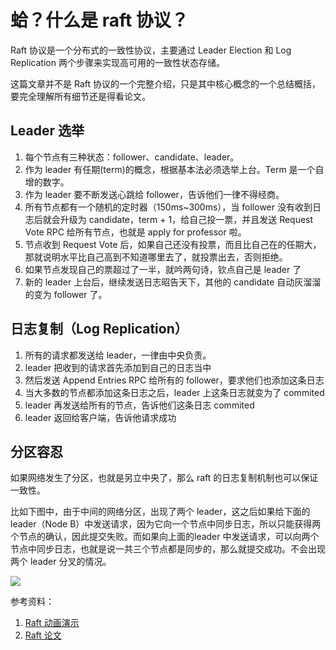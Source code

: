 # 蛤？什么是 raft 协议？


<!--
ID: 8104e1d9-e8dd-4978-b2dc-82898627d420
Status: publish
Date: 2018-07-31T18:59:00
Modified: 2020-05-16T11:22:22
wp_id: 562
-->


Raft 协议是一个分布式的一致性协议，主要通过 Leader Election 和 Log Replication 两个步骤来实现高可用的一致性状态存储。

这篇文章并不是 Raft 协议的一个完整介绍，只是其中核心概念的一个总结概括，要完全理解所有细节还是得看论文。

## Leader 选举

1. 每个节点有三种状态：follower、candidate、leader。
2. 作为 leader 有任期(term)的概念，根据基本法必须选举上台。Term 是一个自增的数字。
3. 作为 leader 要不断发送心跳给 follower，告诉他们一律不得经商。
4. 所有节点都有一个随机的定时器（150ms~300ms），当 follower 没有收到日志后就会升级为 candidate，term + 1，给自己投一票，并且发送 Request Vote RPC 给所有节点，也就是 apply for professor 啦。
5. 节点收到 Request Vote 后，如果自己还没有投票，而且比自己在的任期大，那就说明水平比自己高到不知道哪里去了，就投票出去，否则拒绝。
6. 如果节点发现自己的票超过了一半，就吟两句诗，钦点自己是 leader 了
7. 新的 leader 上台后，继续发送日志昭告天下，其他的 candidate 自动灰溜溜的变为 follower 了。

## 日志复制（Log Replication）

1. 所有的请求都发送给 leader，一律由中央负责。
2. leader 把收到的请求首先添加到自己的日志当中
3. 然后发送 Append Entries RPC 给所有的 follower，要求他们也添加这条日志
4. 当大多数的节点都添加这条日志之后，leader 上这条日志就变为了 commited
5. leader 再发送给所有的节点，告诉他们这条日志 commited
6. leader 返回给客户端，告诉他请求成功

## 分区容忍

如果网络发生了分区，也就是另立中央了，那么 raft 的日志复制机制也可以保证一致性。

比如下图中，由于中间的网络分区，出现了两个 leader，这之后如果给下面的 leader（Node B）中发送请求，因为它向一个节点中同步日志，所以只能获得两个节点的确认，因此提交失败。而如果向上面的leader 中发送请求，可以向两个节点中同步日志，也就是说一共三个节点都是同步的，那么就提交成功。不会出现两个 leader 分叉的情况。

![](https://tva1.sinaimg.cn/large/006tKfTcly1ftu1lfepqbj30zk0lmmz7.jpg)

参考资料：

1. [Raft 动画演示](http://thesecretlivesofdata.com/raft/)
2. [Raft 论文](http://www.infoq.com/cn/articles/raft-paper)